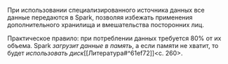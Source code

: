 При использовании специализированного источника данных все данные передаются в Spark, позволяя избежать применения дополнительного хранилища и вмешательства посторонних лиц. 

Практическое правило: при потреблении данных требуется 80% от их объема. Spark _загрузит данные в память_, а если памяти не хватит, то будет _использовать диск_[[Литература#^61ef72]]<c. 260>.



